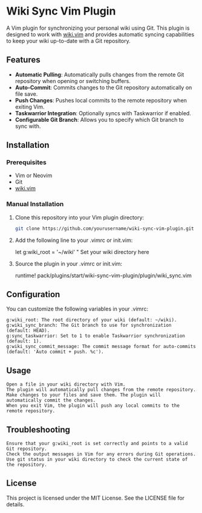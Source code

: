 # Wiki Sync Vim Plugin

A Vim plugin for synchronizing your personal wiki using Git. This plugin is designed to work with [wiki.vim](https://github.com/lervag/wiki.vim) and provides automatic syncing capabilities to keep your wiki up-to-date with a Git repository.

## Features

- **Automatic Pulling**: Automatically pulls changes from the remote Git repository when opening or switching buffers.
- **Auto-Commit**: Commits changes to the Git repository automatically on file save.
- **Push Changes**: Pushes local commits to the remote repository when exiting Vim.
- **Taskwarrior Integration**: Optionally syncs with Taskwarrior if enabled.
- **Configurable Git Branch**: Allows you to specify which Git branch to sync with.

## Installation

### Prerequisites

- Vim or Neovim
- Git
- [wiki.vim](https://github.com/lervag/wiki.vim)

### Manual Installation

1. Clone this repository into your Vim plugin directory:
   ```bash
   git clone https://github.com/yourusername/wiki-sync-vim-plugin.git ~/.vim/pack/plugins/start/wiki-sync-vim-plugin
   ```

2. Add the following line to your .vimrc or init.vim:

   let g:wiki_root = '~/wiki'  " Set your wiki directory here

3. Source the plugin in your .vimrc or init.vim:

   runtime! pack/plugins/start/wiki-sync-vim-plugin/plugin/wiki_sync.vim

## Configuration

You can customize the following variables in your .vimrc:

    g:wiki_root: The root directory of your wiki (default: ~/wiki).
    g:wiki_sync_branch: The Git branch to use for synchronization (default: HEAD).
    g:sync_taskwarrior: Set to 1 to enable Taskwarrior synchronization (default: 1).
    g:wiki_sync_commit_message: The commit message format for auto-commits (default: 'Auto commit + push. %c').

## Usage

    Open a file in your wiki directory with Vim.
    The plugin will automatically pull changes from the remote repository.
    Make changes to your files and save them. The plugin will automatically commit the changes.
    When you exit Vim, the plugin will push any local commits to the remote repository.

## Troubleshooting

    Ensure that your g:wiki_root is set correctly and points to a valid Git repository.
    Check the output messages in Vim for any errors during Git operations.
    Use git status in your wiki directory to check the current state of the repository.

## License

This project is licensed under the MIT License. See the LICENSE file for details.

